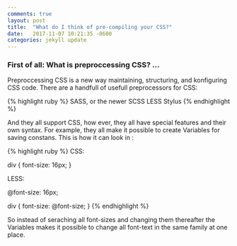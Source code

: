 ```yaml
---
comments: true
layout: post
title:  "What do I think of pre-compiling your CSS?"
date:   2017-11-07 10:21:35 -0600
categories: jekyll update
---
```


### First of all: What is preproccessing CSS? ...

Preproccessing CSS is a new way maintaining, structuring, and konfiguring CSS code.
There are a handfull of usefull preprocessors for CSS:  

{% highlight ruby %}
 SASS, or the newer SCSS
 LESS
 Stylus
{% endhighlight %}

And they all support CSS, how ever, they all have special features and their own syntax.
For example, they all make it possible to create Variables for saving constans. This is how it can
look in :

{% highlight ruby %}
CSS:

div {
    font-size: 16px;
}


LESS: 

@font-size: 16px;

div {
    font-size: @font-size;
}
{% endhighlight %}

So instead of seraching all font-sizes and changing them thereafter the Variables makes it
possible to change all font-text in the same family at one place.

[jekyll-docs]: https://jekyllrb.com/docs/home
[jekyll-gh]:   https://github.com/jekyll/jekyll
[jekyll-talk]: https://talk.jekyllrb.com/



                            